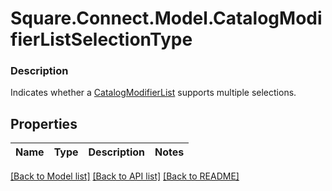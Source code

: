 # Square.Connect.Model.CatalogModifierListSelectionType

### Description

Indicates whether a [CatalogModifierList](#type-catalogmodifierlist) supports multiple selections.

## Properties

Name | Type | Description | Notes
------------ | ------------- | ------------- | -------------



[[Back to Model list]](../README.md#documentation-for-models) [[Back to API list]](../README.md#documentation-for-api-endpoints) [[Back to README]](../README.md)

